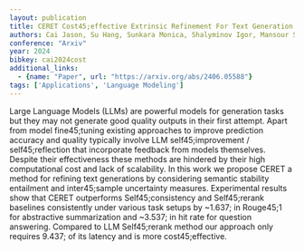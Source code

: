 ```yaml
---
layout: publication
title: CERET Cost45;effective Extrinsic Refinement For Text Generation
authors: Cai Jason, Su Hang, Sunkara Monica, Shalyminov Igor, Mansour Saab
conference: "Arxiv"
year: 2024
bibkey: cai2024cost
additional_links:
  - {name: "Paper", url: "https://arxiv.org/abs/2406.05588"}
tags: ['Applications', 'Language Modeling']
---
```

Large Language Models (LLMs) are powerful models for generation tasks but they may not generate good quality outputs in their first attempt. Apart from model fine45;tuning existing approaches to improve prediction accuracy and quality typically involve LLM self45;improvement / self45;reflection that incorporate feedback from models themselves. Despite their effectiveness these methods are hindered by their high computational cost and lack of scalability. In this work we propose CERET a method for refining text generations by considering semantic stability entailment and inter45;sample uncertainty measures. Experimental results show that CERET outperforms Self45;consistency and Self45;rerank baselines consistently under various task setups by ~1.637; in Rouge45;1 for abstractive summarization and ~3.537; in hit rate for question answering. Compared to LLM Self45;rerank method our approach only requires 9.437; of its latency and is more cost45;effective.
